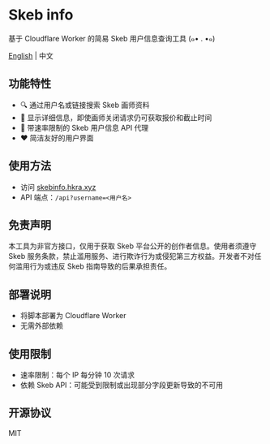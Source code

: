 # Skeb info
基于 Cloudflare Worker 的简易 Skeb 用户信息查询工具 (๑• . •๑)

[English](README.md) | 中文

## 功能特性

- 🔍 通过用户名或链接搜索 Skeb 画师资料
- 📑 显示详细信息，即使画师关闭请求仍可获取报价和截止时间
- 🔗 带速率限制的 Skeb 用户信息 API 代理
- ❤️ 简洁友好的用户界面

## 使用方法

- 访问 [skebinfo.hkra.xyz](https://skebinfo.hkra.xyz/)
- API 端点：`/api?username=<用户名>`

## 免责声明

本工具为非官方接口，仅用于获取 Skeb 平台公开的创作者信息。使用者须遵守 Skeb 服务条款，禁止滥用服务、进行欺诈行为或侵犯第三方权益。开发者不对任何滥用行为或违反 Skeb 指南导致的后果承担责任。

## 部署说明

- 将脚本部署为 Cloudflare Worker
- 无需外部依赖

## 使用限制

- 速率限制：每个 IP 每分钟 10 次请求
- 依赖 Skeb API：可能受到限制或出现部分字段更新导致的不可用

## 开源协议
MIT

